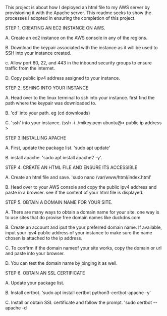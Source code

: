 
This project is about how I deployed an html file to my AWS server by provisioning it with the Apache server. This readme seeks to show the processes i adopted in ensuring the completion of this project.


STEP 1. CREATING AN EC2 INSTANCE ON AWS.

A. Create an ec2 instance on the AWS console in any of the regions. 

B. Download the keypair associated with the instance as it will be used to SSH into your instance created.

c. Allow port 80, 22, and 443 in the inbound security groups to ensure traffic from the internet.

D. Copy public ipv4 address assigned to your instance.


STEP 2. SSHING INTO YOUR INSTANCE

A. Head over to the linux terminal to ssh into your instance. first find the path where the keypair was downloaded to.

B. 'cd' into your path. eg (cd downloads)

C. 'ssh' into your instance. (ssh -i ./mikey.pem ubuntu@< public ip address > 



STEP 3.INSTALLING APACHE

A. First, update the package list. 'sudo apt update'

B. install apache. 'sudo apt install apache2 -y'.



STEP 4. CREATE AN HTML FILE AND ENSURE ITS ACCESSIBLE

A. Create an html file and save. 'sudo nano /var/www/html/index.html'

B. Head over to your AWS console and copy the public ipv4 address and paste in a browser. see if the content of your html file is displayed.


STEP 5. OBTAIN A DOMAIN NAME FOR YOUR SITE.

A. There are many ways to obtain a domain name for your site. one way is to use sites that do provise free domain names like duckdns.com

B. Create an account and iput the your preferred domain name. If available, input your ipv4 public address of your instance to make sure the name chosen is attached
   to the ip address.

C. To confirm if the domain nameof your site works, copy the domain or url and paste into your browser.

D. You can test the domain name by pinging it as well.


STEP 6. OBTAIN AN SSL CERTIFICATE 

A. Update your package list.

B. Install certbot. 'sudo apt install certbot python3-certbot-apache -y'

C. Install  or obtain SSL certificate and follow the prompt. 'sudo certbot --apache -d <your url>
                                                                                                                                                                                                                                                                                                                                                                                                                                                                                                                                                                                                                                                                                                                                                             

